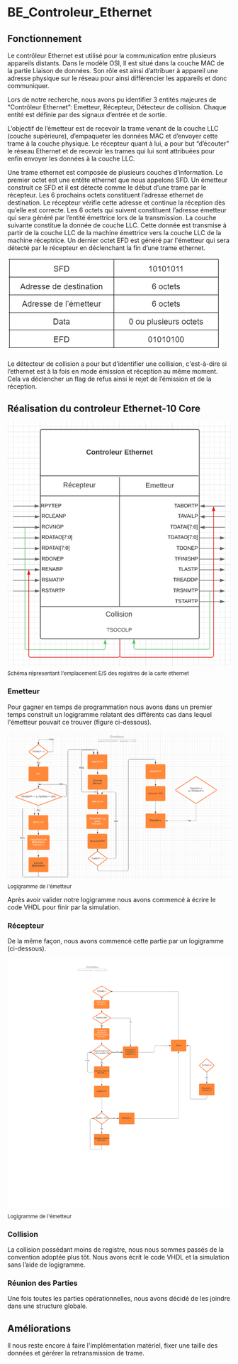 # BE_Controleur_Ethernet


## Fonctionnement

Le contrôleur Ethernet est utilisé pour la communication entre plusieurs appareils distants. 
Dans le modèle OSI, Il est situé dans la couche MAC de la partie Liaison de données. 
Son rôle est ainsi d’attribuer à appareil une adresse physique sur le réseau pour ainsi différencier les appareils et donc communiquer.

Lors de notre recherche, nous avons pu identifier 3 entités majeures de "Contrôleur Ethernet”: Emetteur, Récepteur, Détecteur de collision. Chaque entité est définie par des signaux d’entrée et de sortie. 

L’objectif de l’émetteur est de recevoir la trame venant de la couche LLC (couche supérieure), d’empaqueter les données MAC et d’envoyer cette trame à la couche physique.
Le récepteur quant à lui, a pour but “d’écouter” le réseau Ethernet et de recevoir les trames qui lui sont attribuées pour enfin envoyer les données à la couche LLC.

Une trame ethernet est composée de plusieurs couches d’information. Le premier octet est une entête ethernet que nous appelons SFD. Un émetteur construit ce SFD et il est détecté comme le début d’une trame par le récepteur. Les 6 prochains octets constituent l’adresse ethernet de destination. Le récepteur vérifie cette adresse et continue la réception dès qu’elle est correcte. Les 6 octets qui suivent constituent l’adresse émetteur qui sera généré par l’entité émettrice lors de la transmission. La couche suivante constitue la donnée de couche LLC. Cette donnée est transmise à partir de la couche LLC de la machine émettrice vers la couche LLC de la machine réceptrice. Un dernier octet EFD est généré par l'émetteur qui sera détecté par le récepteur en déclenchant la fin d’une trame ethernet.

![This is an image](https://github.com/mdescham22/BE_Controleur_Ethernet/blob/main/image_readme/f1.PNG)

Le détecteur de collision a pour but d’identifier une collision, c'est-à-dire si l’ethernet est à la fois en mode émission et réception au même moment. Cela va déclencher un flag de refus ainsi le rejet de l’émission et de la réception. 


## Réalisation du controleur Ethernet-10 Core

![This is an image](https://github.com/mdescham22/BE_Controleur_Ethernet/blob/main/image_readme/f2.PNG)
<sub>Schéma répresentant l'emplacement E/S des registres de la carte ethernet</sub>

### Emetteur

Pour gagner en temps de programmation nous avons dans un premier temps construit un logigramme relatant des différents cas dans lequel l'émetteur pouvait ce trouver (figure ci-dessous).

![This is an image](https://github.com/mdescham22/BE_Controleur_Ethernet/blob/main/image_readme/f3.PNG)
<sub>Logigramme de l'émetteur</sub>

Après avoir valider notre logigramme nous avons commencé à écrire le code VHDL pour finir par la simulation.

### Récepteur

De la même façon, nous avons commencé cette partie par un logigramme (ci-dessous).

![This is an image](https://github.com/mdescham22/BE_Controleur_Ethernet/blob/main/image_readme/f4.PNG)
<sub>Logigramme de l'émetteur</sub>
### Collision

La collision possédant moins de registre, nous nous sommes passés de la convention adoptée plus tôt. Nous avons écrit le code VHDL et la simulation sans l’aide de logigramme.

### Réunion des Parties

Une fois toutes les parties opérationnelles, nous avons décidé de les joindre dans une structure globale.

## Améliorations

Il nous reste encore à faire l'implémentation matériel, fixer une taille des données et gérérer la retransmission de trame.
